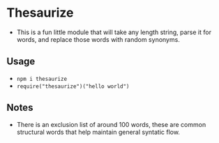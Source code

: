 # Thesaurize

- This is a fun little module that will take any length string, parse it for words, and replace those words with random synonyms.

## Usage

- `npm i thesaurize`
- `require("thesaurize")("hello world")`


## Notes

- There is an exclusion list of around 100 words, these are common structural words that help maintain general syntatic flow. 
